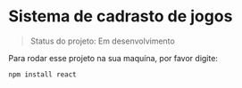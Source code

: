 <h1>Sistema de cadrasto de jogos</h1>

> Status do projeto: Em desenvolvimento 

Para rodar esse projeto na sua maquína, por favor digite:
```
npm install react
```
